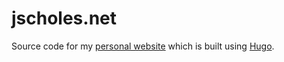 # jscholes.net

Source code for my [personal website](http://jscholes.net) which is built using [Hugo](https://gohugo.io).